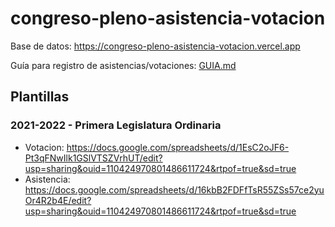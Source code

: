# congreso-pleno-asistencia-votacion

Base de datos: https://congreso-pleno-asistencia-votacion.vercel.app

Guía para registro de asistencias/votaciones: [GUIA.md](./GUIA.md)

## Plantillas

### 2021-2022 - Primera Legislatura Ordinaria

- Votacion: https://docs.google.com/spreadsheets/d/1EsC2oJF6-Pt3qFNwIlk1GSlVTSZVrhUT/edit?usp=sharing&ouid=110424970801486611724&rtpof=true&sd=true
- Asistencia: https://docs.google.com/spreadsheets/d/16kbB2FDFfTsR55ZSs57ce2yuOr4R2b4E/edit?usp=sharing&ouid=110424970801486611724&rtpof=true&sd=true
